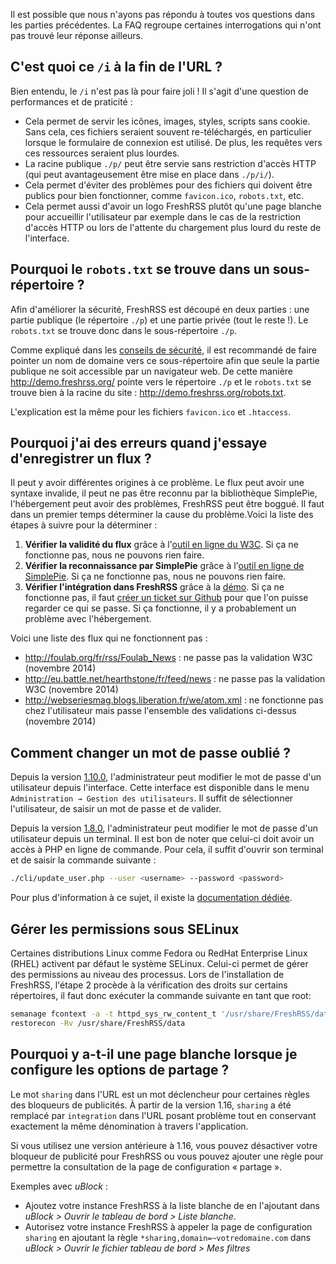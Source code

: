 Il est possible que nous n'ayons pas répondu à toutes vos questions dans les
parties précédentes. La FAQ regroupe certaines interrogations qui n'ont pas
trouvé leur réponse ailleurs.

## C'est quoi ce `/i` à la fin de l'URL ?

Bien entendu, le ```/i``` n'est pas là pour faire joli ! Il s'agit d'une
question de performances et de praticité :

* Cela permet de servir les icônes, images, styles, scripts sans
  cookie. Sans cela, ces fichiers seraient souvent re-téléchargés, en
  particulier lorsque le formulaire de connexion est utilisé. De plus, les
  requêtes vers ces ressources seraient plus lourdes.
* La racine publique ```./p/``` peut être servie sans restriction d'accès
  HTTP (qui peut avantageusement être mise en place dans ```./p/i/```).
* Cela permet d'éviter des problèmes pour des fichiers qui doivent être
  publics pour bien fonctionner, comme ```favicon.ico```, ```robots.txt```,
  etc.
* Cela permet aussi d'avoir un logo FreshRSS plutôt qu'une page blanche pour
  accueillir l'utilisateur par exemple dans le cas de la restriction d'accès
  HTTP ou lors de l'attente du chargement plus lourd du reste de
  l'interface.

## Pourquoi le ```robots.txt``` se trouve dans un sous-répertoire ?

Afin d'améliorer la sécurité, FreshRSS est découpé en deux parties : une
partie publique (le répertoire ```./p```) et une partie privée (tout le
reste !). Le ```robots.txt``` se trouve donc dans le sous-répertoire
```./p```.

Comme expliqué dans les [conseils de
sécurité](01_Installation.md#conseils-de-securite), il est recommandé de
faire pointer un nom de domaine vers ce sous-répertoire afin que seule la
partie publique ne soit accessible par un navigateur web. De cette manière
http://demo.freshrss.org/ pointe vers le répertoire ```./p``` et le
```robots.txt``` se trouve bien à la racine du site :
http://demo.freshrss.org/robots.txt.

L'explication est la même pour les fichiers ```favicon.ico``` et
```.htaccess```.

## Pourquoi j'ai des erreurs quand j'essaye d'enregistrer un flux ?

Il peut y avoir différentes origines à ce problème. Le flux peut avoir une
syntaxe invalide, il peut ne pas être reconnu par la bibliothèque SimplePie,
l'hébergement peut avoir des problèmes, FreshRSS peut être boggué. Il faut
dans un premier temps déterminer la cause du problème.Voici la liste des
étapes à suivre pour la déterminer :

1. __Vérifier la validité du flux__ grâce à l'[outil en ligne du
   W3C](http://validator.w3.org/feed/ "Validateur en ligne de flux RSS et
   Atom"). Si ça ne fonctionne pas, nous ne pouvons rien faire.
1. __Vérifier la reconnaissance par SimplePie__ grâce à l'[outil en ligne de
   SimplePie](http://simplepie.org/demo/ "Démo officielle de SimplePie"). Si
   ça ne fonctionne pas, nous ne pouvons rien faire.
1. __Vérifier l'intégration dans FreshRSS__ grâce à la
   [démo](http://demo.freshrss.org "Démo officielle de FreshRSS"). Si ça ne
   fonctionne pas, il faut [créer un ticket sur
   Github](https://github.com/FreshRSS/FreshRSS/issues/new "Créer un ticket
   pour FreshRSS") pour que l'on puisse regarder ce qui se passe. Si ça
   fonctionne, il y a probablement un problème avec l'hébergement.

Voici une liste des flux qui ne fonctionnent pas :

* http://foulab.org/fr/rss/Foulab_News : ne passe pas la validation W3C
  (novembre 2014)
* http://eu.battle.net/hearthstone/fr/feed/news : ne passe pas la validation
  W3C (novembre 2014)
* http://webseriesmag.blogs.liberation.fr/we/atom.xml : ne fonctionne pas
  chez l'utilisateur mais passe l'ensemble des validations ci-dessus
  (novembre 2014)

## Comment changer un mot de passe oublié ?

Depuis la version
[1.10.0](https://github.com/FreshRSS/FreshRSS/releases/tag/1.10.0),
l'administrateur peut modifier le mot de passe d'un utilisateur depuis
l'interface. Cette interface est disponible dans le menu ```Administration →
Gestion des utilisateurs```. Il suffit de sélectionner l'utilisateur, de
saisir un mot de passe et de valider.

Depuis la version
[1.8.0](https://github.com/FreshRSS/FreshRSS/releases/tag/1.8.0),
l'administrateur peut modifier le mot de passe d'un utilisateur depuis un
terminal. Il est bon de noter que celui-ci doit avoir un accès à PHP en
ligne de commande. Pour cela, il suffit d'ouvrir son terminal et de saisir
la commande suivante :
```sh
./cli/update_user.php --user <username> --password <password>

```
Pour plus d'information à ce sujet, il existe la [documentation
dédiée](../../cli/README.md).

## Gérer les permissions sous SELinux

Certaines distributions Linux comme Fedora ou RedHat Enterprise Linux (RHEL)
activent par défaut le système SELinux. Celui-ci permet de gérer des
permissions au niveau des processus. Lors de l'installation de FreshRSS,
l'étape 2 procède à la vérification des droits sur certains répertoires, il
faut donc exécuter la commande suivante en tant que root:
```sh
semanage fcontext -a -t httpd_sys_rw_content_t '/usr/share/FreshRSS/data(/.*)?'
restorecon -Rv /usr/share/FreshRSS/data
```

## Pourquoi y a-t-il une page blanche lorsque je configure les options de partage ?

Le mot `sharing` dans l'URL est un mot déclencheur pour certaines règles des
bloqueurs de publicités. À partir de la version 1.16, `sharing` a été
remplacé par `integration` dans l'URL posant problème tout en conservant
exactement la même dénomination à travers l'application.

Si vous utilisez une version antérieure à 1.16, vous pouvez désactiver votre
bloqueur de publicité pour FreshRSS ou vous pouvez ajouter une règle pour
permettre la consultation de la page de configuration « partage ».

Exemples avec _uBlock_ :

- Ajoutez votre instance FreshRSS à la liste blanche de en l'ajoutant dans
  _uBlock > Ouvrir le tableau de bord > Liste blanche_.
- Autorisez votre instance FreshRSS à appeler la page de configuration
  `sharing` en ajoutant la règle `*sharing,domain=~votredomaine.com` dans
  _uBlock > Ouvrir le fichier tableau de bord > Mes filtres_
